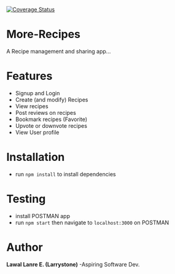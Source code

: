 [![Coverage Status](https://coveralls.io/repos/github/larrystone/BC-26-More-Recipes/badge.svg?branch=master)](https://coveralls.io/github/larrystone/BC-26-More-Recipes?branch=master)

# More-Recipes
A Recipe management and sharing app...

# Features
- Signup and Login
- Create (and modify) Recipes
- View recipes
- Post reviews on recipes
- Bookmark recipes (Favorite)
- Upvote or downvote recipes
- View User profile

# Installation
- run `npm install` to install dependencies

# Testing
- install POSTMAN app
- run `npm start` then navigate to `localhost:3000` on POSTMAN

# Author
**Lawal Lanre E. (Larrystone)** -Aspiring Software Dev.